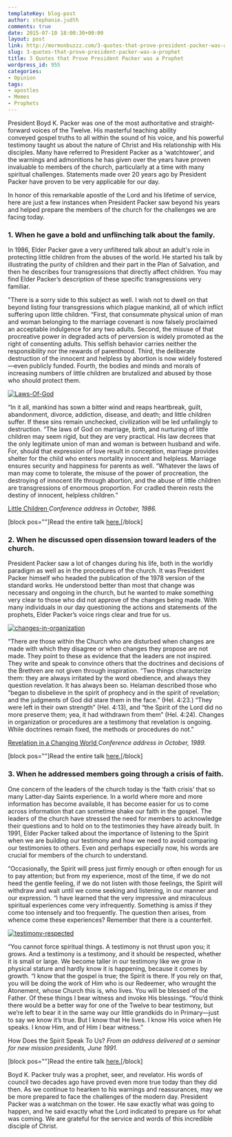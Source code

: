 ```yaml
---
templateKey: blog-post
author: stephanie.judth
comments: true
date: 2015-07-10 18:00:30+00:00
layout: post
link: http://mormonbuzzz.com/3-quotes-that-prove-president-packer-was-a-prophet/
slug: 3-quotes-that-prove-president-packer-was-a-prophet
title: 3 Quotes that Prove President Packer was a Prophet
wordpress_id: 955
categories:
- Opinion
tags:
- apostles
- Memes
- Prophets
---
```


President Boyd K. Packer was one of the most authoritative and straight-forward voices of the Twelve. His masterful teaching ability conveyed gospel truths to all within the sound of his voice, and his powerful testimony taught us about the nature of Christ and His relationship with His disciples. Many have referred to President Packer as a ‘watchtower’, and the warnings and admonitions he has given over the years have proven invaluable to members of the church, particularly at a time with many spiritual challenges. Statements made over 20 years ago by President Packer have proven to be very applicable for our day.

In honor of this remarkable apostle of the Lord and his lifetime of service, here are just a few instances when President Packer saw beyond his years and helped prepare the members of the church for the challenges we are facing today.


### 1. When he gave a bold and unflinching talk about the family.




In 1986, Elder Packer gave a very unfiltered talk about an adult's role in protecting little children from the abuses of the world. He started his talk by illustrating the purity of children and their part in the Plan of Salvation, and then he describes four transgressions that directly affect children. You may find Elder Packer’s description of these specific transgressions very familiar.

"There is a sorry side to this subject as well. I wish not to dwell on that beyond listing four transgressions which plague mankind, all of which inflict suffering upon little children.
“First, that consummate physical union of man and woman belonging to the marriage covenant is now falsely proclaimed an acceptable indulgence for any two adults. Second, the misuse of that procreative power in degraded acts of perversion is widely promoted as the right of consenting adults. This selfish behavior carries neither the responsibility nor the rewards of parenthood. Third, the deliberate destruction of the innocent and helpless by abortion is now widely fostered—even publicly funded. Fourth, the bodies and minds and morals of increasing numbers of little children are brutalized and abused by those who should protect them.

[![Laws-Of-God](http://mormonbuzzz.com/wp-content/uploads/2015/07/Laws-Of-God.jpg)](http://mormonbuzzz.com/wp-content/uploads/2015/07/Laws-Of-God.jpg)

“In it all, mankind has sown a bitter wind and reaps heartbreak, guilt, abandonment, divorce, addiction, disease, and death; and little children suffer. If these sins remain unchecked, civilization will be led unfailingly to destruction.
“The laws of God on marriage, birth, and nurturing of little children may seem rigid, but they are very practical. His law decrees that the only legitimate union of man and woman is between husband and wife. For, should that expression of love result in conception, marriage provides shelter for the child who enters mortality innocent and helpless. Marriage ensures security and happiness for parents as well.
“Whatever the laws of man may come to tolerate, the misuse of the power of procreation, the destroying of innocent life through abortion, and the abuse of little children are transgressions of enormous proportion. For cradled therein rests the destiny of innocent, helpless children.”

[Little Children ](https://www.lds.org/general-conference/1986/10/little-children?lang=eng&query=Boyd+K.+Packer)
_Conference address in October, 1986._


[block pos=""]Read the entire talk [here.](https://www.lds.org/general-conference/1986/10/little-children?lang=eng&query=Boyd+K.+Packer)[/block]





### 2. When he discussed open dissension toward leaders of the church.




President Packer saw a lot of changes during his life, both in the worldly paradigm as well as in the procedures of the church. It was President Packer himself who headed the publication of the 1978 version of the standard works. He understood better than most that change was necessary and ongoing in the church, but he wanted to make something very clear to those who did not approve of the changes being made. With many individuals in our day questioning the actions and statements of the prophets, Elder Packer’s voice rings clear and true for us.

[![changes-in-organization](http://mormonbuzzz.com/wp-content/uploads/2015/07/changes-in-organization.jpg)](http://mormonbuzzz.com/wp-content/uploads/2015/07/changes-in-organization.jpg)

“There are those within the Church who are disturbed when changes are made with which they disagree or when changes they propose are not made. They point to these as evidence that the leaders are not inspired. They write and speak to convince others that the doctrines and decisions of the Brethren are not given through inspiration.
“Two things characterize them: they are always irritated by the word obedience, and always they question revelation. It has always been so. Helaman described those who “began to disbelieve in the spirit of prophecy and in the spirit of revelation; and the judgments of God did stare them in the face.” (Hel. 4:23.) “They were left in their own strength” (Hel. 4:13), and “the Spirit of the Lord did no more preserve them; yea, it had withdrawn from them” (Hel. 4:24). Changes in organization or procedures are a testimony that revelation is ongoing. While doctrines remain fixed, the methods or procedures do not.”

[Revelation in a Changing World ](https://www.lds.org/general-conference/1989/10/revelation-in-a-changing-world?lang=eng&query=Boyd+K.+Packer)
_Conference address in October, 1989._


[block pos=""]Read the entire talk [here.](https://www.lds.org/general-conference/1989/10/revelation-in-a-changing-world?lang=eng&query=Boyd+K.+Packer)[/block]





### 3. When he addressed members going through a crisis of faith.




One concern of the leaders of the church today is the ‘faith crisis’ that so many Latter-day Saints experience. In a world where more and more information has become available, it has become easier for us to come across information that can sometime shake our faith in the gospel. The leaders of the church have stressed the need for members to acknowledge their questions and to hold on to the testimonies they have already built. In 1991, Elder Packer talked about the importance of listening to the Spirit when we are building our testimony and how we need to avoid comparing our testimonies to others. Even and perhaps especially now, his words are crucial for members of the church to understand.

“Occasionally, the Spirit will press just firmly enough or often enough for us to pay attention; but from my experience, most of the time, if we do not heed the gentle feeling, if we do not listen with those feelings, the Spirit will withdraw and wait until we come seeking and listening, in our manner and our expression.
“I have learned that the very impressive and miraculous spiritual experiences come very infrequently. Something is amiss if they come too intensely and too frequently. The question then arises, from whence come these experiences? Remember that there is a counterfeit.

[![testimony-respected](http://mormonbuzzz.com/wp-content/uploads/2015/07/testimony-respected.jpg)](http://mormonbuzzz.com/wp-content/uploads/2015/07/testimony-respected.jpg)

“You cannot force spiritual things. A testimony is not thrust upon you; it grows. And a testimony is a testimony, and it should be respected, whether it is small or large. We become taller in our testimony like we grow in physical stature and hardly know it is happening, because it comes by growth.
“I know that the gospel is true; the Spirit is there. If you rely on that, you will be doing the work of Him who is our Redeemer, who wrought the Atonement, whose Church this is, who lives. You will be blessed of the Father. Of these things I bear witness and invoke His blessings.
“You’d think there would be a better way for one of the Twelve to bear testimony, but we’re left to bear it in the same way our little grandkids do in Primary—just to say we know it’s true. But I know that He lives. I know His voice when He speaks. I know Him, and of Him I bear witness.”

How Does the Spirit Speak To Us?
_From an address delivered at a seminar for new mission presidents, June 1991._


[block pos=""]Read the entire talk [here.](https://www.lds.org/new-era/2010/02/how-does-the-spirit-speak-to-us?lang=eng&query=how+does+the+spirit+speak+to+us+by+president+boyd+k.+packer)[/block]


Boyd K. Packer truly was a prophet, seer, and revelator. His words of council two decades ago have proved even more true today than they did then. As we continue to hearken to his warnings and reassurances, may we be more prepared to face the challenges of the modern day. President Packer was a watchman on the tower. He saw exactly what was going to happen, and he said exactly what the Lord indicated to prepare us for what was coming. We are grateful for the service and words of this incredible disciple of Christ.
